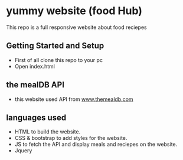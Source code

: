 # yummy website (food Hub)

This repo is a full responsive website about food reciepes 

## Getting Started and Setup

- First of all clone this repo to your pc
- Open index.html

## the mealDB API
- this website used API from www.themealdb.com 

## languages used 
- HTML to build the website.
- CSS & bootstrap to add styles for the website.
- JS to fetch the API and display meals and reciepes on the website.
- Jquery
